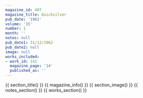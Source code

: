 ```yaml
---
magazine_id: 407
magazine_title: Quicksilver
pub_date: '1962'
volume: '15'
number: 1
month: ''
notes: null
pub_date1: 31/12/1962
pub_date2: null
image: null
works_included:
- work_id: 141
  magazine_page: '14'
  published_as: ''
---
```


{{ section_title() }}
{{ magazine_info() }}
{{ section_image() }}
{{ notes_section() }}
{{ works_section() }}
